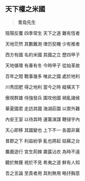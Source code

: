 ## 天下權之米國
>**青烏先生**
>

陰陽反覆 四季常生 天下之道 難有恆者

天地茫然 其數難測 律历契機 少有推者

西方有國 名約米國 其國之立 歷四甲子

天地循環 有春有冬 今時甲子 從始革故

百年之間 戰事幾多 唯此之國 處於地利

川秀田肥 得之地利 當今之時 縱橫天下

傲視群雄 侍強發兵 圍攻他國 禍亂諸侯

華夏國君 走訪其國 海湖莊園 以禦外難

內安王室 以待其時 運籌演謀 鞭撻宇內

天心即移 其國變也 上下不一 各圖非冀

普郡之下 利益紛爭 亂也將起 姑蘇之台

麋鹿遊行 宮生荊棘 霧露沾衣 為時不遠 

聽於無聲 視於不見 希夷之道 鮮有人知

吾之言論 至貴者用 其則無用 略抒胸意
